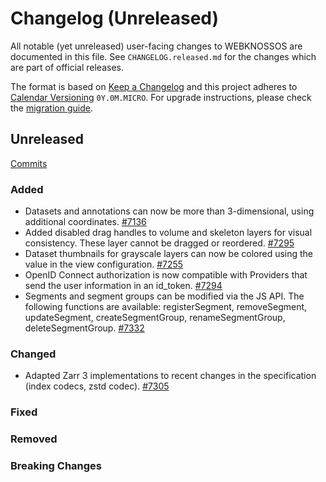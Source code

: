 # Changelog (Unreleased)

All notable (yet unreleased) user-facing changes to WEBKNOSSOS are documented in this file.
See `CHANGELOG.released.md` for the changes which are part of official releases.

The format is based on [Keep a Changelog](http://keepachangelog.com/en/1.0.0/)
and this project adheres to [Calendar Versioning](http://calver.org/) `0Y.0M.MICRO`.
For upgrade instructions, please check the [migration guide](MIGRATIONS.released.md).

## Unreleased
[Commits](https://github.com/scalableminds/webknossos/compare/23.09.0...HEAD)

### Added
- Datasets and annotations can now be more than 3-dimensional, using additional coordinates. [#7136](https://github.com/scalableminds/webknossos/pull/7136)
- Added disabled drag handles to volume and skeleton layers for visual consistency. These layer cannot be dragged or reordered. [#7295](https://github.com/scalableminds/webknossos/pull/7295)
- Dataset thumbnails for grayscale layers can now be colored using the value in the view configuration. [#7255](https://github.com/scalableminds/webknossos/pull/7255)
- OpenID Connect authorization is now compatible with Providers that send the user information in an id_token. [#7294](https://github.com/scalableminds/webknossos/pull/7294)
- Segments and segment groups can be modified via the JS API. The following functions are available: registerSegment, removeSegment, updateSegment, createSegmentGroup, renameSegmentGroup, deleteSegmentGroup. [#7332](https://github.com/scalableminds/webknossos/pull/7332)

### Changed
- Adapted Zarr 3 implementations to recent changes in the specification (index codecs, zstd codec). [#7305](https://github.com/scalableminds/webknossos/pull/7305)

### Fixed

### Removed

### Breaking Changes
